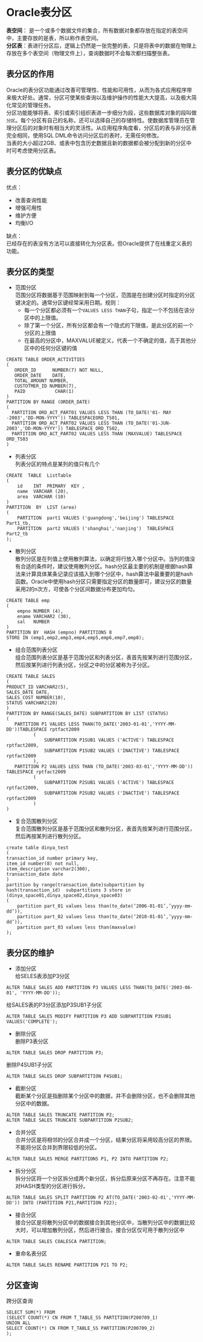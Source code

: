 # Oracle表分区
 **表空间**： 是一个或多个数据文件的集合，所有数据对象都存放在指定的表空间中，主要存放的是表，所以称作表空间。  
 **分区表**：表进行分区后，逻辑上仍然是一张完整的表，只是将表中的数据在物理上存放在多个表空间（物理文件上），查询数据时不会每次都扫描整张表。

## 表分区的作用
 Oracle的表分区功能通过改善可管理性、性能和可用性，从而为各式应用程序带来极大好处。通常，分区可使某些查询以及维护操作的性能大大提高，以及极大简化常见的管理任务。  
 分区功能能够将表、索引或索引组织表进一步细分为段，这些数据库对象的段叫做`分区`。每个分区有自己的名称，还可以选择自己的存储特性。使数据库管理员在管理分区后的对象时有相当大的灵活性。从应用程序角度看，分区后的表与非分区表完全相同，使用SQL DML命令访问分区后的表时，无需任何修改。  
 当表的大小超过2GB、或表中包含历史数据且新的数据都会被分配到新的分区中时可考虑使用分区表。  
## 表分区的优缺点
 优点：  
 + 改善查询性能
 + 增强可用性
 + 维护方便
 + 均衡I/O
   
 缺点：  
 已经存在的表没有方法可以直接转化为分区表。但Oracle提供了在线重定义表的功能。  
## 表分区的类型
 + 范围分区  
  范围分区将数据基于范围映射到每一个分区，范围是在创建分区时指定的分区键决定的。通常分区键经常采用日期。规则：  
    - 每一个分区都必须有一个`VALUES LESS THAN`子句，指定一个不包括在该分区中的上限值。
	- 除了第一个分区，所有分区都会有一个隐式的下限值，是此分区的前一个分区的上限值
	- 在最高的分区中，MAXVALUE被定义，代表一个不确定的值，高于其他分区中的任何分区键的值
 ```
 CREATE TABLE ORDER_ACTIVITIES 
 ( 
 	ORDER_ID      NUMBER(7) NOT NULL, 
 	ORDER_DATE    DATE, 
 	TOTAL_AMOUNT NUMBER, 
 	CUSTOTMER_ID NUMBER(7), 
 	PAID           CHAR(1) 
 ) 
 PARTITION BY RANGE (ORDER_DATE) 
 (
   PARTITION ORD_ACT_PART01 VALUES LESS THAN (TO_DATE('01- MAY -2003','DD-MON-YYYY')) TABLESPACEORD_TS01,
   PARTITION ORD_ACT_PART02 VALUES LESS THAN (TO_DATE('01-JUN-2003','DD-MON-YYYY')) TABLESPACE ORD_TS02,
   PARTITION ORD_ACT_PART02 VALUES LESS THAN (MAXVALUE) TABLESPACE ORD_TS03
 )
 ```
 + 列表分区  
 列表分区的特点是某列的值只有几个
 ```
 CREATE  TABLE  ListTable
 ( 
     id    INT  PRIMARY  KEY , 
     name  VARCHAR (20), 
     area  VARCHAR (10) 
 ) 
 PARTITION  BY  LIST (area) 
 ( 
     PARTITION  part1 VALUES ('guangdong','beijing') TABLESPACE  Part1_tb, 
     PARTITION  part2 VALUES ('shanghai','nanjing')  TABLESPACE  Part2_tb 
 );
 ```
 + 散列分区  
 散列分区是在列值上使用散列算法，以确定将行放入哪个分区中。当列的值没有合适的条件时，建议使用散列分区。hash分区最主要的机制是根据hash算法来计算具体某条记录应该插入到哪个分区中，hash算法中最重要的是hash函数。Oracle中使用hash分区只需要指定分区的数量即可，建议分区的数量采用2的n次方，可使各个分区间数据分布更加均匀。
 ```
 CREATE TABLE emp
 (
     empno NUMBER (4),
     ename VARCHAR2 (30),
     sal   NUMBER 
 )
 PARTITION BY  HASH (empno) PARTITIONS 8
 STORE IN (emp1,emp2,emp3,emp4,emp5,emp6,emp7,emp8);
 ```
 + 组合范围列表分区  
 组合范围列表分区是基于范围分区和列表分区，表首先按某列进行范围分区，然后按某列进行列表分区，分区之中的分区被称为子分区。
 ```
 CREATE TABLE SALES 
 (
 PRODUCT_ID VARCHAR2(5),
 SALES_DATE DATE,
 SALES_COST NUMBER(10),
 STATUS VARCHAR2(20)
 )
 PARTITION BY RANGE(SALES_DATE) SUBPARTITION BY LIST (STATUS)
 (
    PARTITION P1 VALUES LESS THAN(TO_DATE('2003-01-01','YYYY-MM-DD'))TABLESPACE rptfact2009 
           ( 
               SUBPARTITION P1SUB1 VALUES ('ACTIVE') TABLESPACE rptfact2009, 
               SUBPARTITION P1SUB2 VALUES ('INACTIVE') TABLESPACE rptfact2009 
           ), 
    PARTITION P2 VALUES LESS THAN (TO_DATE('2003-03-01','YYYY-MM-DD')) TABLESPACE rptfact2009 
           ( 
               SUBPARTITION P2SUB1 VALUES ('ACTIVE') TABLESPACE rptfact2009, 
               SUBPARTITION P2SUB2 VALUES ('INACTIVE') TABLESPACE rptfact2009 
           ) 
 )
 ```
 + 复合范围散列分区  
 复合范围散列分区是基于范围分区和散列分区，表首先按某列进行范围分区，然后再按某列进行散列分区。
 ```
 create table dinya_test 
 ( 
 transaction_id number primary key, 
 item_id number(8) not null, 
 item_description varchar2(300), 
 transaction_date date 
 ) 
 partition by range(transaction_date)subpartition by hash(transaction_id)  subpartitions 3 store in (dinya_space01,dinya_space02,dinya_space03) 
 ( 
     partition part_01 values less than(to_date(‘2006-01-01’,’yyyy-mm-dd’)), 
     partition part_02 values less than(to_date(‘2010-01-01’,’yyyy-mm-dd’)), 
     partition part_03 values less than(maxvalue) 
 );
 ```

## 表分区的维护
 + 添加分区  
 给SELES表添加P3分区
 ```
 ALTER TABLE SALES ADD PARTITION P3 VALUES LESS THAN(TO_DATE('2003-06-01', 'YYYY-MM-DD'));
 ```
 给SALES表的P3分区添加P3SUB1子分区
 ```
 ALTER TABLE SALES MODIFY PARTITION P3 ADD SUBPARTITION P3SUB1 VALUES('COMPLETE');
 ```
 + 删除分区  
 删除P3表分区
 ```
 ALTER TABLE SALES DROP PARTITION P3;
 ```
 删除P4SUB1子分区
 ```
 ALTER TABLE SALES DROP SUBPARTITION P4SUB1;
 ```
 + 截断分区  
 截断某个分区是指删除某个分区中的数据，并不会删除分区，也不会删除其他分区中的数据。
 ```
 ALTER TABLE SALES TRUNCATE PARTITION P2;
 ALTER TABLE SALES TRUNCATE SUBPARTITION P2SUB2;
 ```
 + 合并分区  
 合并分区是将相邻的分区合并成一个分区，结果分区将采用较高分区的界限。不能将分区合并到界限较低的分区。
 ```
 ALTER TABLE SALES MERGE PARTITIONS P1, P2 INTO PARTITION P2;
 ```
 + 拆分分区  
 拆分分区将一个分区拆分成两个新分区，拆分后原来分区不再存在。注意不能对HASH类型的分区进行拆分。
 ```
 ALTER TABLE SALES SPLIT PARTITION P2 AT(TO_DATE('2003-02-01','YYYY-MM-DD')) INTO (PARTITION P21,PARTITION P22);
 ```
 + 接合分区  
 接合分区是将散列分区中的数据接合到其他分区中，当散列分区中的数据比较大时，可以增加散列分区，然后进行接合。接合分区仅可用于散列分区中
 ```
 ALTER TABLE SALES COALESCA PARTITION;
 ```
 + 重命名表分区  
 ```
 ALTER TABLE SALES RENAME PARTITION P21 TO P2;
 ```
## 分区查询
 跨分区查询  
 ```
 SELECT SUM(*) FROM 
 (SELECT COUNT(*) CN FROM T_TABLE_SS PARTITION(P200709_1)
 UNION ALL
 SELECT COUNT(*) CN FROM T_TABLE_SS PARTITION(P200709_2)
 );
 ```
 
 
 
 
 
 
 
 
 
 
 